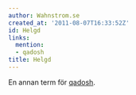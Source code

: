 ```yaml
---
author: Wahnstrom.se
created_at: '2011-08-07T16:33:52Z'
id: Helgd
links:
  mention:
  - qadosh
title: Helgd
---
```


En annan term för [qadosh].

  [qadosh]: qadosh